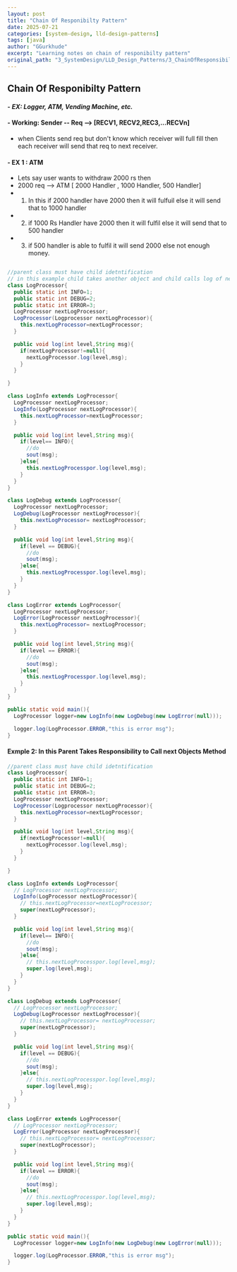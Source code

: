 ```yaml
---
layout: post
title: "Chain Of Responibilty Pattern"
date: 2025-07-21
categories: [system-design, lld-design-patterns]
tags: [java]
author: "GGurkhude"
excerpt: "Learning notes on chain of responibilty pattern"
original_path: "3_SystemDesign/LLD_Design_Patterns/3_ChainOfResponsibiltyPattern_logging.md"
---
```



## Chain Of Responibilty Pattern 

#### - *EX: Logger, ATM, Vending Machine, etc.*
#### - Working: Sender -- Req --> [RECV1, RECV2,REC3,...RECVn]
   - when Clients send req but don't know which receiver will full fill
   then each receiver will send that req to next receiver.
#### - EX 1 : ATM 
  - Lets say user wants to withdraw 2000 rs then 
  - 2000 req --> ATM [ 2000 Handler , 1000 Handler, 500 Handler] 
  - 1. In this if 2000 handler have 2000 then it will fulfuil else it will send that to 1000 handler
  - 2. if 1000 Rs Handler have 2000 then it will fulfil else it will
    send that to 500 handler
  - 3. if 500 handler is able to fulfil it will send 2000 else not enough money.

```java

//parent class must have child idetntification
// in this example child takes another object and child calls log of next one
class LogProcessor{
  public static int INFO=1;
  public static int DEBUG=2;
  public static int ERROR=3;
  LogProcessor nextLogProcessor;
  LogProcessor(Logprocessor nextLogProcessor){
    this.nextLogProcessor=nextLogProcessor;
  }

  public void log(int level,String msg){
    if(nextLogProcessor!=null){
      nextLogProcessor.log(level,msg);
    }
  }

}

class LogInfo extends LogProcessor{
  LogProcessor nextLogProcessor;
  LogInfo(LogProcessor nextLogProcessor){
    this.nextLogProcessor=nextLogProcessor;
  }

  public void log(int level,String msg){
    if(level== INFO){
      //do
      sout(msg);
    }else{
      this.nextLogProcesspor.log(level,msg);
    }
  }
}

class LogDebug extends LogProcessor{
  LogProcessor nextLogProcessor;
  LogDebug(LogProcessor nextLogProcessor){
    this.nextLogProcessor= nextLogProcessor;
  }

  public void log(int level,String msg){
    if(level == DEBUG){
      //do
      sout(msg);
    }else{
      this.nextLogProcesspor.log(level,msg);
    }
  }
}

class LogError extends LogProcessor{
  LogProcessor nextLogProcessor;
  LogError(LogProcessor nextLogProcessor){
    this.nextLogProcessor= nextLogProcessor;
  }

  public void log(int level,String msg){
    if(level == ERROR){
      //do
      sout(msg);
    }else{
      this.nextLogProcesspor.log(level,msg);
    }
  }
}

public static void main(){
  LogProcessor logger=new LogInfo(new LogDebug(new LogError(null)));

  logger.log(LogProcessor.ERROR,"this is error msg");
}

```
#### Exmple 2: In this Parent Takes Responsibility to Call next Objects Method

```java
//parent class must have child idetntification
class LogProcessor{
  public static int INFO=1;
  public static int DEBUG=2;
  public static int ERROR=3;
  LogProcessor nextLogProcessor;
  LogProcessor(Logprocessor nextLogProcessor){
    this.nextLogProcessor=nextLogProcessor;
  }

  public void log(int level,String msg){
    if(nextLogProcessor!=null){
      nextLogProcessor.log(level,msg);
    }
  }

}

class LogInfo extends LogProcessor{
  // LogProcessor nextLogProcessor;
  LogInfo(LogProcessor nextLogProcessor){
    // this.nextLogProcessor=nextLogProcessor;
    super(nextLogProcessor);
  }

  public void log(int level,String msg){
    if(level== INFO){
      //do
      sout(msg);
    }else{
      // this.nextLogProcesspor.log(level,msg);
      super.log(level,msg);
    }
  }
}

class LogDebug extends LogProcessor{
  // LogProcessor nextLogProcessor;
  LogDebug(LogProcessor nextLogProcessor){
    // this.nextLogProcessor= nextLogProcessor;
    super(nextLogProcessor);
  }

  public void log(int level,String msg){
    if(level == DEBUG){
      //do
      sout(msg);
    }else{
      // this.nextLogProcesspor.log(level,msg);
      super.log(level,msg);
    }
  }
}

class LogError extends LogProcessor{
  // LogProcessor nextLogProcessor;
  LogError(LogProcessor nextLogProcessor){
    // this.nextLogProcessor= nextLogProcessor;
    super(nextLogProcessor);
  }

  public void log(int level,String msg){
    if(level == ERROR){
      //do
      sout(msg);
    }else{
      // this.nextLogProcesspor.log(level,msg);
      super.log(level,msg);
    }
  }
}

public static void main(){
  LogProcessor logger=new LogInfo(new LogDebug(new LogError(null)));

  logger.log(LogProcessor.ERROR,"this is error msg");
}
```